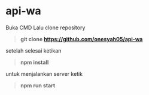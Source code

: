 # api-wa

Buka CMD
Lalu clone repository
> **git clone https://github.com/onesyah05/api-wa**

setelah selesai ketikan

> **npm install**

untuk menjalankan server ketik
> **npm run start**
